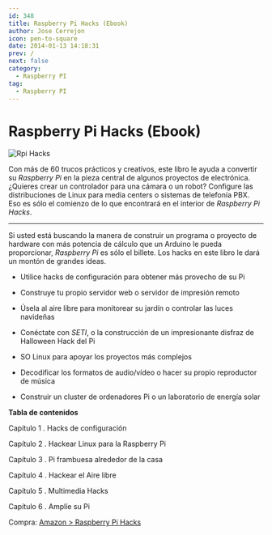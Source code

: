 ```yaml
---
id: 348
title: Raspberry Pi Hacks (Ebook)
author: Jose Cerrejon
icon: pen-to-square
date: 2014-01-13 14:18:31
prev: /
next: false
category:
  - Raspberry PI
tag:
  - Raspberry PI
---
```


# Raspberry Pi Hacks (Ebook)

![Rpi Hacks](/images/2014/01/rpihacks.jpg)

Con más de 60 trucos prácticos y creativos, este libro le ayuda a convertir su *Raspberry Pi* en la pieza central de algunos proyectos de electrónica. ¿Quieres crear un controlador para una cámara o un robot? Configure las distribuciones de Linux para media centers o sistemas de telefonía PBX. Eso es sólo el comienzo de lo que encontrará en el interior de *Raspberry Pi Hacks*.

- - -
Si usted está buscando la manera de construir un programa o proyecto de hardware con más potencia de cálculo que un Arduino le pueda proporcionar, *Raspberry Pi* es sólo el billete. Los hacks en este libro le dará un montón de grandes ideas.

* Utilice hacks de configuración para obtener más provecho de su Pi

* Construye tu propio servidor web o servidor de impresión remoto

* Úsela al aire libre para monitorear su jardín o controlar las luces navideñas

* Conéctate con *SETI*, o la construcción de un impresionante disfraz de Halloween Hack del Pi

* SO Linux para apoyar los proyectos más complejos

* Decodificar los formatos de audio/vídeo o hacer su propio reproductor de música 

* Construir un cluster de ordenadores Pi o un laboratorio de energía solar

**Tabla de contenidos**

Capítulo 1 . Hacks de configuración

Capítulo 2 . Hackear Linux para la Raspberry Pi

Capítulo 3 . Pi frambuesa alrededor de la casa

Capítulo 4 . Hackear el Aire libre

Capítulo 5 . Multimedia Hacks

Capítulo 6 . Amplíe su Pi

Compra: [Amazon > Raspberry Pi Hacks](http://www.amazon.com/Raspberry-Pi-Hacks-Inexpensive-Computer/dp/1449362346)